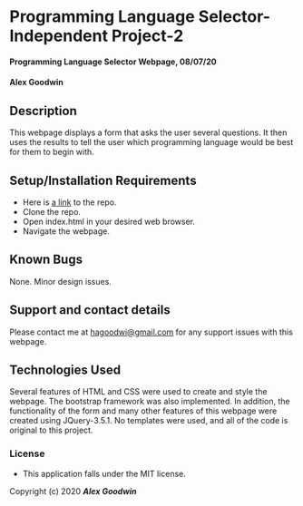 # Programming Language Selector- Independent Project-2

#### Programming Language Selector Webpage, 08/07/20

#### Alex Goodwin

## Description
This webpage displays a form that asks the user several questions. It then uses the results to tell the user which programming language would be best for them to begin with. 

## Setup/Installation Requirements

* Here is [a link](https://github.com/hagoodwi92/language) to the repo. 
* Clone the repo.
* Open index.html in your desired web browser.
* Navigate the webpage. 

## Known Bugs
None. Minor design issues. 

## Support and contact details

Please contact me at <hagoodwi@gmail.com> for any support issues with this webpage.

## Technologies Used
Several features of HTML and CSS were used to create and style the webpage. The bootstrap framework was also implemented. In addition, the functionality of the form and many other features of this webpage were created using JQuery-3.5.1. No templates were used, and all of the code is original to this project. 

### License

* This application falls under the MIT license. 

Copyright (c) 2020 **_Alex Goodwin_** 